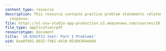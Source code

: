 ```yaml
---
content_type: resource
description: This resource contains practice problem statements related to exponential
  response.
file: https://ol-ocw-studio-app-production.s3.amazonaws.com/courses/18-03sc-differential-equations-fall-2011/bae8fb818b32f461d4109539d364eb6d_MIT18_03SCF11_ps4_s14q.pdf
file_type: application/pdf
resourcetype: Document
title: '18.03SCF11 text: Part I Problems'
uid: bae8fb81-8b32-f461-d410-9539d364eb6d
---
```

